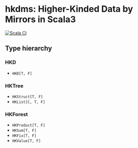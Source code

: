 # hkdms: Higher-Kinded Data by Mirrors in Scala3

[![Scala CI](https://github.com/phenan/hkdms/actions/workflows/scala.yml/badge.svg)](https://github.com/phenan/hkdms/actions/workflows/scala.yml)

## Type hierarchy

### HKD

* `HKD[T, F]`

### HKTree

* `HKStruct[T, F]`
* `HKList[C, T, F]`

### HKForest

* `HKProduct[T, F]`
* `HKSum[T, F]` 
* `HKFix[T, F]`
* `HKValue[T, F]`
